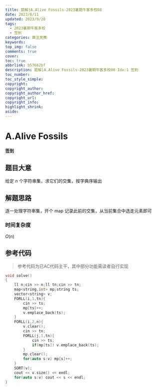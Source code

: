```yaml
---
title: 题解|A.Alive Fossils-2023暑期牛客多校08
date: 2023/8/11
updated: 2023/9/28
tags:
  - 2023暑期牛客多校
  - 签到
categories: 算法竞赛
keywords:
top_img: false
comments: true
cover:
toc: true
abbrlink: b57662bf
description: 题解|A.Alive Fossils-2023暑期牛客多校08 Idx:1 签到
toc_number:
toc_style_simple:
copyright:
copyright_author:
copyright_author_href:
copyright_url:
copyright_info:
highlight_shrink:
aside:
---
```


# A.Alive Fossils
**签到**
## 题目大意
给定 $n$ 个字符串集，求它们的交集，按字典序输出

## 解题思路
逐一处理字符串集，开个 map 记录此前的交集，从当前集合中选走元素即可

### 时间复杂度
$O(n)$

## 参考代码
> 参考代码为已AC代码主干，其中部分功能需读者自行实现

```cpp
void solve()
{
    ll n;cin >> n;ll tn;cin >> tn;
    map<string,int> mp;string ts;
    vector<string> v;
    FORLL(i,1,tn){
        cin >> ts;
        mp[ts]++;
        v.emplace_back(ts);
    }
    FORLL(i,2,n){
        v.clear();
        cin >> tn;
        FORLL(j,1,tn){
            cin >> ts;
            if(mp[ts]) v.emplace_back(ts);
        }
        mp.clear();
        for(auto s:v) mp[s]++;
    }
    SORT(v);
    cout << v.size() << endl;
    for(auto s:v) cout << s << endl;
}
```